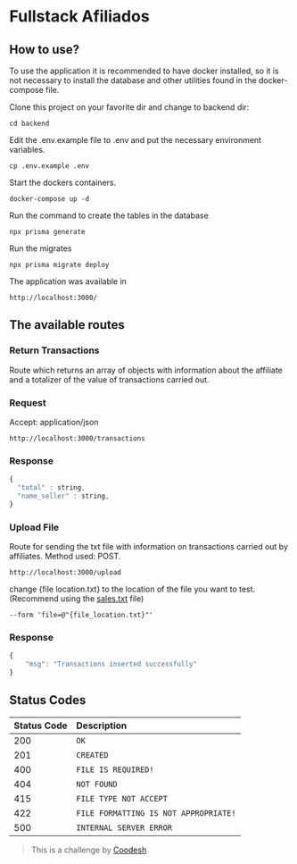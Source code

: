 # Fullstack Afiliados

## How to use?

To use the application it is recommended to have docker installed, so it is not necessary to install the database and other utilities found in the docker-compose file.

Clone this project on your favorite dir and change to backend dir:

```console
cd backend
```

Edit the .env.example file to .env and put the necessary environment variables.

```console
cp .env.example .env
```

Start the dockers containers.

```console
docker-compose up -d
```

Run the command to create the tables in the database

```console
npx prisma generate
```

Run the migrates

```console
npx prisma migrate deploy
```
 
The application was available in

```console
http://localhost:3000/
```

## The available routes

### Return Transactions 

Route which returns an array of objects with information about the affiliate and a totalizer of the value of transactions carried out. 

### Request
Accept: application/json
```console
http://localhost:3000/transactions
```

### Response

```javascript
{
  "total" : string,
  "name_seller" : string,
}
```

### Upload File

Route for sending the txt file with information on transactions carried out by affiliates.
Method used: POST.

```console
http://localhost:3000/upload
```

change {file location.txt} to the location of the file you want to test. (Recommend using the [sales.txt](https://github.com/mateusgiroletti/fullstack-afiliados/blob/main/sales.txt) file)

```
--form 'file=@"{file_location.txt}"'
```

### Response

```javascript
{
    "msg": "Transactions inserted successfully"
}
```

## Status Codes

| Status Code | Description |
| :--- | :--- |
| 200 | `OK` |
| 201 | `CREATED` |
| 400 | `FILE IS REQUIRED!` |
| 404 | `NOT FOUND` |
| 415 | `FILE TYPE NOT ACCEPT` |
| 422 | `FILE FORMATTING IS NOT APPROPRIATE!` |
| 500 | `INTERNAL SERVER ERROR` |

>  This is a challenge by [Coodesh](https://coodesh.com/)
